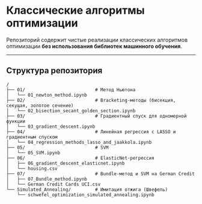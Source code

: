 # Классические алгоритмы оптимизации

Репозиторий содержит чистые реализации классических алгоритмов оптимизации **без использования библиотек машинного обучения**.  

---

## Структура репозитория

```text
/
├── 01/                          # Метод Ньютона
│   └── 01_newton_method.ipynb
├── 02/                          # Bracketing-методы (бисекция, секущая, золотое сечение)
│   └── 02_bisection_secant_golden_section.ipynb
├── 03/                          # Градиентный спуск для одномерной функции
│   └── 03_gradient_descent.ipynb
├── 04/                          # Линейная регрессия с LASSO и градиентным спуском
│   └── 04_regression_methods_lasso_and_jaakkola.ipynb
├── 05/                          # SVM
│   └── 05_SVM.ipynb
├── 06/                          # ElasticNet-регрессия
│   ├── 06_gradient_descent_elasticnet.ipynb
│   └── housing.csv
├── 07/                          # Bundle-метод и SVM на German Credit
│   ├── 07_Bundle_method.ipynb
│   └── German Credit Cards UCI.csv
└── Simulated_Annealing/         # Имитация отжига (Швефель)
    └── schwefel_optimization_simulated_annealing.ipynb
